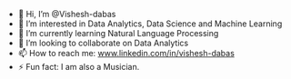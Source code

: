 - 👋 Hi, I’m @Vishesh-dabas
- 👀 I’m interested in Data Analytics, Data Science and Machine Learning
- 🌱 I’m currently learning Natural Language Processing
- 💞️ I’m looking to collaborate on Data Analytics
- 📫 How to reach me: www.linkedin.com/in/vishesh-dabas
- ⚡ Fun fact: I am also a Musician.

<!---
Vishesh-dabas/Vishesh-dabas is a ✨ special ✨ repository because its `README.md` (this file) appears on your GitHub profile.
You can click the Preview link to take a look at your changes.
--->
